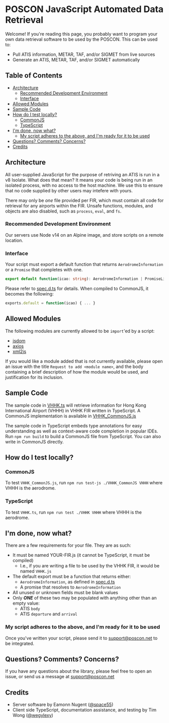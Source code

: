 # POSCON JavaScript Automated Data Retrieval

Welcome! If you're reading this page, you probably want to program your own data retrieval software to be used by the POSCON. This can be used to:

- Pull ATIS information, METAR, TAF, and/or SIGMET from live sources
- Generate an ATIS, METAR, TAF, and/or SIGMET automatically

## Table of Contents

<!-- toc -->

- [Architecture](#architecture)
  * [Recommended Development Environment](#recommended-development-environment)
  * [Interface](#interface)
- [Allowed Modules](#allowed-modules)
- [Sample Code](#sample-code)
- [How do I test locally?](#how-do-i-test-locally)
  * [CommonJS](#commonjs)
  * [TypeScript](#typescript)
- [I'm done, now what?](#im-done-now-what)
  * [My script adheres to the above, and I'm ready for it to be used](#my-script-adheres-to-the-above-and-im-ready-for-it-to-be-used)
- [Questions? Comments? Concerns?](#questions-comments-concerns)
- [Credits](#credits)

<!-- tocstop -->

## Architecture

All user-supplied JavaScript for the purpose of retriving an ATIS is run in a v8 Isolate. What does that mean? It means your code is being run in an isolated process, with no access to the host machine. We use this to ensure that no code supplied by other users may intefere with yours.

There may only be _one_ file provided per FIR, which must contain all code for retrieval for any airports within the FIR. Unsafe functions, modules, and objects are also disabled, such as `process`, `eval`, and `fs`.

### Recommended Development Environment

Our servers use Node v14 on an Alpine image, and store scripts on a remote location.

### Interface

Your script must export a default function that returns `AerodromeInformation` or a `Promise` that completes with one.

```typescript
export default function(icao: string): AerodromeInformation | PromiseLike<AerodromeInformation> { ... }
```

Please refer to [spec.d.ts](spec.d.ts) for details. When compiled to CommonJS, it becomes the following:

```javascript
exports.default = function(icao) { ... }
```

## Allowed Modules

The following modules are currently allowed to be `import`'ed by a script:

- [jsdom](https://www.npmjs.com/package/jsdom)
- [axios](https://www.npmjs.com/package/axios)
- [xml2js](https://www.npmjs.com/package/xml2js)

If you would like a module added that is not currently available, please open an issue with the title `Request to add <module name>`, and the body containing a brief description of how the module would be used, and justification for its inclusion.

## Sample Code

The sample code in [VHHK.ts](VHHK.ts) will retrieve information for Hong Kong International Airport (VHHH) in VHHK FIR written in TypeScript. A CommonJS implementation is available in [VHHK_CommonJS.js](VHHK_CommonJS.js)

The sample code in TypeScript embeds type annotations for easy understanding as well as context-aware code completion in popular IDEs. Run `npm run build` to build a CommonJS file from TypeScript. You can also write in CommonJS directly.

## How do I test locally?

### CommonJS

To test `VHHK_CommonJS.js`, run `npm run test-js ./VHHK_CommonJS VHHH` where VHHH is the aerodrome.

### TypeScript

To test `VHHK.ts`, run `npm run test ./VHHK VHHH` where VHHH is the aerodrome.

## I'm done, now what?

There are a few requirements for your file. They are as such:

- It must be named YOUR-FIR.js (it cannot be TypeScript, it must be compiled)
  - I.e., if you are writing a file to be used by the VHHK FIR, it would be named `VHHK.js`
- The default export must be a function that returns either:
  - `AerodromeInformation`, as defined in [spec.d.ts](spec.d.ts)
  - A promise that resolves to `AerodromeInformation`
- All unused or unknown fields must be blank values
- Only _**ONE**_ of these two may be populated with anything other than an empty value:
  - ATIS `body`
  - ATIS `departure` and `arrival`

### My script adheres to the above, and I'm ready for it to be used

Once you've written your script, please send it to [support@poscon.net](mailto:support@poscon.net) to be integrated.

## Questions? Comments? Concerns?

If you have any questions about the library, please feel free to open an issue, or send us a message at [support@poscon.net](mailto:support@poscon.net)

## Credits

- Server software by Eamonn Nugent ([@space55](https://github.com/space55))
- Client side TypeScript, documentation assistance, and testing by Tim Wong ([@wegylexy](https://github.com/wegylexy))
